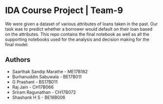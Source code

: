 # IDA Course Project | Team-9

We were given a dataset of various attributes of loans taken in the past. Our task was to predict whether a borrower would default on their loan based on the attributes. This repo contains the final notebook as well as all the supporting notebooks used for the analysis and decision making for the final model.

## Authors

- Saarthak Sandip Marathe - ME17B162
- Burhanuddin Sabuwala - BE17B011
- G Prashant - BS17B011
- Raj Jain - CH17B066
- Sriram Ragunathan - CH17B072
- Shashank H S - BE18B006

